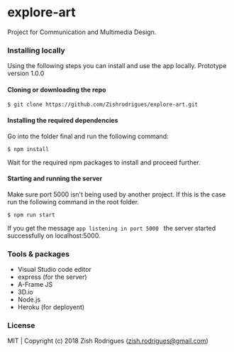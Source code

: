 # explore-art

Project for Communication and Multimedia Design.

### Installing locally

Using the following steps you can install and use the app locally.
Prototype version 1.0.0

#### Cloning or downloading the repo

```
$ git clone https://github.com/Zishrodrigues/explore-art.git
```
#### Installing the required dependencies
Go into the folder final and run the following command:
```
$ npm install
```
Wait for the required npm packages to install and proceed further.

#### Starting and running the server
Make sure port 5000 isn't being used by another project. If this is the case run the following command in the root folder.
```
$ npm run start
```
If you get the message ```app listening in port 5000 ``` the server started successfully on localhost:5000.

### Tools & packages

* Visual Studio code editor
* express (for the server)
* A-Frame JS
* 3D.io
* Node.js
* Heroku (for deployent)

### License

MIT | Copyright (c) 2018 Zish Rodrigues (zish.rodrigues@gmail.com)